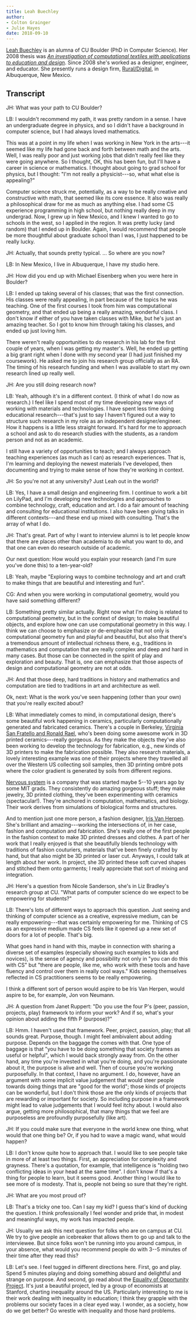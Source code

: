 ```yaml
---
title: Leah Buechley
author: 
- Colton Grainger
- Julie Hayes
date: 2018-09-10
---
```


[Leah Buechley](http://leahbuechley.com/) is an alumna of CU Boulder (PhD in Computer Science). Her 2008 thesis was *[An investigation of computational textiles with applications to education and design](http://www.cs.colorado.edu/events/defenses/2007-2008/buechley.html)*. Since 2008 she's worked as a designer, engineer, and educator. She presently runs a design firm, [Rural/Digital](https://www.rural-digital.com/), in Albuquerque, New Mexico.

## Transcript

JH: What was your path to CU Boulder?

LB: I wouldn't recommend my path, it was pretty random in a sense. I have an undergraduate degree in physics, and so I didn't have a background in computer science, but I had always loved mathematics. 

This was at a point in my life when I was working in New York in the arts---it seemed like my life had gone back and forth between math and the arts. Well, I was really poor and just working jobs that didn't really feel like they were going anywhere. So I thought, OK, this has been fun, but I'll have a career in science or mathematics. I thought about going to grad school for physics, but I thought: "I'm not really a physicist---so, what what else is appealing?" 

Computer science struck me, potentially, as a way to be really creative and constructive with math, that seemed like its core essence. It also was really a philosophical draw for me as much as anything else. I had some CS experience programming in high school, but nothing really deep in my undergrad. Now, I grew up in New Mexico, and I knew I wanted to go to schools in the west, so I applied in the region. It was pretty lucky (and random) that I ended up in Boulder. Again, I would recommend that people be more thoughtful about graduate school than I was, I just happened to be really lucky.

JH: Actually, that sounds pretty typical. ... So where are you now?

LB: In New Mexico, I live in Albuquerque, I have my studio here.

JH: How did you end up with Michael Eisenberg when you were here in Boulder?

LB: I ended up taking several of his classes; that was the first connection. His classes were really appealing, in part because of the topics he was teaching. One of the first courses I took from him was computational geometry, and that ended up being a really amazing, wonderful class. I don't know if either of you have taken classes with Mike, but he's just an amazing teacher. So I got to know him through taking his classes, and ended up just loving him.

There weren't really opportunities to do research in his lab for the first couple of years, when I was getting my master's. Well, he ended up getting a big grant right when I done with my second year (I had just finished my coursework). He asked me to join his research group officially as an RA. The timing of his research funding and when I was available to start my own research lined up really well.


JH: Are you still doing research now?

LB: Yeah, although it's in a different context. (I think of what I do now as research.) I feel like I spend most of my time developing new ways of working with materials and technologies. I have spent less time doing educational research---that's just to say I haven't figured out a way to structure such research in my role as an independent designer/engineer. How it happens is a little less straight forward. It's hard for me to approach a school and ask to do research studies with the students, as a random person and not as an academic.

I still have a variety of opportunities to teach; and I always approach teaching experiences (as much as I can) as research experiences. That is, I'm learning and deploying the newest materials I've developed, then documenting and trying to make sense of how they're working in context. 

JH: So you're not at any university? Just Leah out in the world?

LB: Yes, I have a small design and engineering firm. I continue to work a bit on LilyPad, and I'm developing new technologies and approaches to combine technology, craft, education and art. I do a fair amount of teaching and consulting for educational institutions. I also have been giving talks in different contexts---and these end up mixed with consulting. That's the array of what I do.

JH: That's great. Part of why I want to interview alumni is to let people know that there are places other than academia to do what you want to do, and that one can even do research outside of academic.

Our next question: How would you explain your research (and I'm sure you've done this) to a ten-year-old?

LB: Yeah, maybe "Exploring ways to combine technology and art and craft to make things that are beautiful and interesting and fun".

CG: And when you were working in computational geometry, would you have said something different?

LB: Something pretty similar actually. Right now what I'm doing is related to computational geometry, but in the context of design; to make beautiful objects, and explore how one can use computational geometry in this way. I think we can choose to emphasize or de-emphasize that not only is computational geometry fun and playful and beautiful, but also that there's a tremendous amount of intellectual richness there, e.g., traditions in mathematics and computation that are really complex and deep and hard in many cases. But those can be connected in the spirit of play and exploration and beauty. That is, one can emphasize that those aspects of design and computational geometry are not at odds.

JH: And that those deep, hard traditions in history and mathematics and computation are tied to traditions in art and architecture as well.

Ok, next: What is the work you've seen happening (other than your own) that you're really excited about?

LB: What immediately comes to mind, in computational design, there's some beautiful work happening in ceramics, particularly computationally generated and fabricated ceramics. There's a couple in Berkeley, [Virginia San Fratello and Ronald Rael](https://emergingobjects.com), who's been doing some awesome work in 3D printed ceramics---really gorgeous. As they make the objects they've also been working to develop the technology for fabrication, e.g., new kinds of 3D printers to make the fabrication possible. They also research materials, a lovely interesting example was one of their projects where they travelled all over the Western US collecting soil samples, then 3D printing ombré pots where the color gradient is generated by soils from different regions. 

[Nervous system](https://n-e-r-v-o-u-s.com) is a company that was started maybe 5--10 years ago by some MIT grads. They consistently do amazing gorgeous stuff; they make jewelry, 3D printed clothing, they've been experimenting with ceramics (spectacular!). They're anchored in computation, mathematics, and biology. Their work derives from simulations of biological forms and structures.

And to mention just one more person, a fashion designer, [Iris Van Herpen](http://irisvanherpen.com/). She's brilliant and amazing---working the intersections of, in her case, fashion and computation and fabrication. She's really one of the first people in the fashion context to make 3D printed dresses and clothes. A part of her work that I really enjoyed is that she beautifully blends technology with traditions of fashion couturiers, materials that've been finely crafted by hand, but that also might be 3D printed or laser cut. Anyways, I could talk at length about her work. In project, she 3D printed these soft curved shapes and stitched them onto garments; I really appreciate that sort of mixing and integration.

JH: Here's a question from Nicole Sanderson, she's in Liz Bradley's research group at CU. "What parts of computer science do we expect to be empowering for students?"

LB: There's lots of different ways to approach this question. Just seeing and thinking of computer science as a creative, expressive medium, can be really empowering---that was certainly empowering for me. Thinking of CS as an expressive medium made CS feels like it opened up a new set of doors for a lot of people. That's big.

What goes hand in hand with this, maybe in connection with sharing a diverse set of examples (especially showing such examples to kids and novices), is the sense of agency and possibility not only in "you can do this with CS" but "there are people, like me, who work with these tools and have fluency and control over them in really cool ways." Kids seeing themselves reflected in CS practitioners seems to be really empowering. 

I think a different sort of person would aspire to be Iris Van Herpen, would aspire to be, for example, Jon von Neumann. 

JH: A question from Janet Ruppert: "Do you use the four P's (peer, passion, projects, play) framework to inform your work? And if so, what's your opinion about adding the fifth P (purpose)?"

LB: Hmm. I haven't used that framework. Peer, project, passion, play; that all sounds great. Purpose, though. I might feel ambivalent about adding purpose. Depends on the baggage the comes with that. One type of baggage is that "you have to be doing something that society frames as useful or helpful", which I would back strongly away from. On the other hand, any time you're invested in what you're doing, and you're passionate about it, the purpose is alive and well. Then of course you're working purposefully. In that context, I have no argument. I do, however, have an argument with some implicit value judgement that would steer people towards doing things that are "good for the world"; those kinds of projects can be wonderful, but I don't think those are the only kinds of projects that are rewarding or important for society. So including purpose in a framework might lead to value judgements that I would feel itchy about. I would also argue, getting more philosophical, that many things that we feel are purposeless are profoundly purposefully (like art).

JH: If you could make sure that everyone in the world knew one thing, what would that one thing be? Or, if you had to wave a magic wand, what would happen?

LB: I don't know quite how to approach that. I would like to see people take in more of at least two things. First, an appreciation for complexity and grayness. There's a quotation, for example, that intelligence is "holding two conflicting ideas in your head at the same time". I don't know if that's a thing for people to learn, but it seems good. Another thing I would like to see more of is modesty. That is, people not being so sure that they're right.

JH: What are you most proud of?

LB: That's a tricky one too. Can I say my kid? I guess that's kind of ducking the question. I think professionally I feel wonder and pride that, in modest and meaningful ways, my work has impacted people.

JH: Usually we ask this next question for folks who are on campus at CU. We try to give people an icebreaker that allows them to go up and talk to the interviewee. But since folks won't be running into you around campus, in your absence, what would you recommend people do with 3--5 minutes of their time after they read this?

LB: Let's see. I feel tugged in different directions here. First, go and play. Spend 5 minutes playing and doing something absurd and delightful and strange on purpose. And second, go read about the [Equality of Opportunity Project](http://equality-of-opportunity.org/). It's just a beautiful project, led by a group of economists at Stanford, charting inequality around the US. Particularly interesting to me is their work dealing with inequality in education; I think they grapple with the problems our society faces in a clear eyed way. I wonder, as a society, how do we get better? Go wrestle with inequality and those hard problems.
